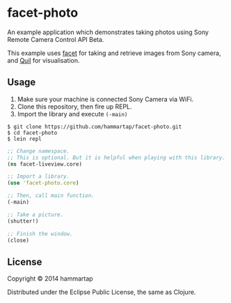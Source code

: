 # facet-photo

An example application which demonstrates taking photos using Sony Remote Camera Control API Beta.

This example uses [facet](https://github.com/hammartap/facet) for taking and retrieve images from Sony camera, and [Quil](https://github.com/quil/quil) for visualisation.

## Usage
1. Make sure your machine is connected Sony Camera via WiFi.
2. Clone this repository, then fire up REPL.
3. Import the library and execute `(-main)`

```
$ git clone https://github.com/hammartap/facet-photo.git
$ cd facet-photo
$ lein repl
```

```clojure
;; Change namespace.
;; This is optional. But it is helpful when playing with this library.
(ns facet-liveview.core)

;; Import a library.
(use 'facet-photo.core)

;; Then, call main function.
(-main)

;; Take a picture.
(shutter!)

;; Finish the window.
(close)
```

## License

Copyright © 2014 hammartap

Distributed under the Eclipse Public License, the same as Clojure.

